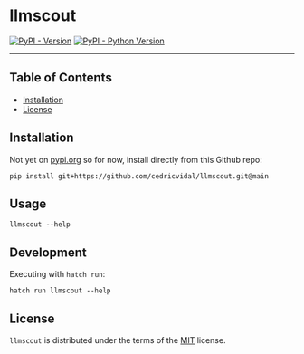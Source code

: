 # llmscout

[![PyPI - Version](https://img.shields.io/pypi/v/llmscout.svg)](https://pypi.org/project/llmscout)
[![PyPI - Python Version](https://img.shields.io/pypi/pyversions/llmscout.svg)](https://pypi.org/project/llmscout)

-----

## Table of Contents

- [Installation](#installation)
- [License](#license)

## Installation

Not yet on [pypi.org](pypi.org) so for now, install directly from this Github repo:

```console
pip install git+https://github.com/cedricvidal/llmscout.git@main
```

## Usage

```
llmscout --help
```

## Development

Executing with `hatch run`:

```
hatch run llmscout --help
```

## License

`llmscout` is distributed under the terms of the [MIT](https://spdx.org/licenses/MIT.html) license.
